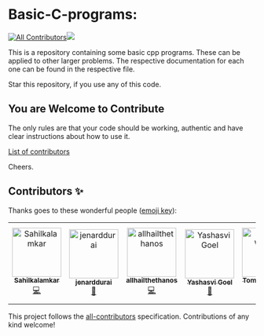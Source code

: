 # Basic-C-programs:

[![All Contributors](https://img.shields.io/badge/all_contributors-6-orange.svg?style=flat-square)](#contributors)![](https://github.com/yashasvi-goel/Basic-C-programs/workflows/.github/workflows/ccpp.yml/badge.svg)

This is a repository containing some basic cpp programs.
These can be applied to other larger problems.
The respective documentation for each one can be found in the respective file.

Star this repository, if you use any of this code.

## You are Welcome to Contribute
The only rules are that your code should be working, authentic and have clear instructions about how to use it.


[ List of contributors](https://github.com/yashasvi-goel/Basic-C-programs/blob/master/CONTRIBUTORS.md)


Cheers.

## Contributors ✨

Thanks goes to these wonderful people ([emoji key](https://allcontributors.org/docs/en/emoji-key)):

<!-- ALL-CONTRIBUTORS-LIST:START - Do not remove or modify this section -->
<!-- prettier-ignore -->
<table>
  <tr>
    <td align="center"><a href="https://github.com/Sahilkalamkar"><img src="https://avatars3.githubusercontent.com/u/44552119?v=4" width="100px;" alt="Sahilkalamkar"/><br /><sub><b>Sahilkalamkar</b></sub></a><br /><a href="https://github.com/yashasvi-goel/Basic-C-programs/commits?author=Sahilkalamkar" title="Code">💻</a></td>
    <td align="center"><a href="https://github.com/jenarddurai"><img src="https://avatars2.githubusercontent.com/u/20268403?v=4" width="100px;" alt="jenarddurai"/><br /><sub><b>jenarddurai</b></sub></a><br /><a href="https://github.com/yashasvi-goel/Basic-C-programs/commits?author=jenarddurai" title="Documentation">📖</a></td>
    <td align="center"><a href="https://github.com/allhailthethanos"><img src="https://avatars2.githubusercontent.com/u/55079966?v=4" width="100px;" alt="allhailthethanos"/><br /><sub><b>allhailthethanos</b></sub></a><br /><a href="https://github.com/yashasvi-goel/Basic-C-programs/commits?author=allhailthethanos" title="Code">💻</a></td>
    <td align="center"><a href="http://yashasvigoel.me"><img src="https://avatars0.githubusercontent.com/u/31849052?v=4" width="100px;" alt="Yashasvi Goel"/><br /><sub><b>Yashasvi Goel</b></sub></a><br /><a href="#maintenance-yashasvi-goel" title="Maintenance">🚧</a></td>
    <td align="center"><a href="https://github.com/zomsik"><img src="https://avatars1.githubusercontent.com/u/56839075?v=4" width="100px;" alt="Tomasz Wiejak"/><br /><sub><b>Tomasz Wiejak</b></sub></a><br /><a href="https://github.com/yashasvi-goel/Basic-C-programs/commits?author=zomsik" title="Code">💻</a></td>
    <td align="center"><a href="https://github.com/prajwalkpandey"><img src="https://avatars3.githubusercontent.com/u/40430027?v=4" width="100px;" alt="Prajawal Kumar Pandey"/><br /><sub><b>Prajawal Kumar Pandey</b></sub></a><br /><a href="https://github.com/yashasvi-goel/Basic-C-programs/commits?author=prajwalkpandey" title="Code">💻</a></td>
  </tr>
</table>

<!-- ALL-CONTRIBUTORS-LIST:END -->

This project follows the [all-contributors](https://github.com/all-contributors/all-contributors) specification. Contributions of any kind welcome!
